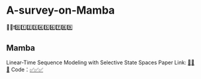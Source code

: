 # A-survey-on-Mamba
📄✅❗️0️⃣1️⃣2️⃣3️⃣4️⃣5️⃣6️⃣7️⃣8️⃣9️⃣
## Mamba
Linear-Time Sequence Modeling with Selective State Spaces
Paper Link: [📄📄📄](https://arxiv.org/ftp/arxiv/papers/2312/2312.00752.pdf)
Code：[✅✅✅](https://github.com/state-spaces/mamba)
